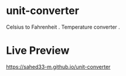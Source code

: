 # unit-converter
Celsius to Fahrenheit . Temperature converter . 

# Live Preview 
https://sahed33-m.github.io/unit-converter
